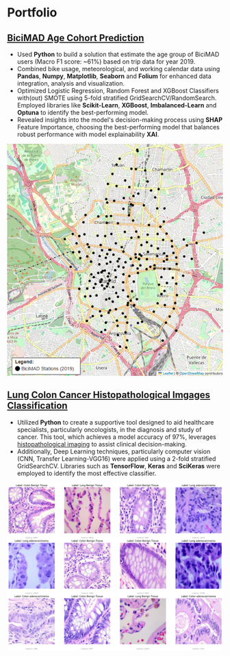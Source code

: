 # Portfolio

## [BiciMAD Age Cohort Prediction](https://github.com/jdecampo/xai_age_cohort_prediction_bss)

- Used **Python** to build a solution that estimate the age group of BiciMAD users (Macro F1 score: ~61%) based on trip data for year 2019.
- Combined bike usage, meteorological, and working calendar data using **Pandas**, **Numpy**, **Matplotlib**, **Seaborn** and **Folium** for enhanced data integration, analysis and visualization.
- Optimized Logistic Regression, Random Forest and XGBoost Classifiers with(out) SMOTE using 5-fold stratified GridSearchCV/RandomSearch. Employed libraries like **Scikit-Learn**, **XGBoost**, **Imbalanced-Learn** and **Optuna** to identify the best-performing model.
- Revealed insights into the model's decision-making process using **SHAP** Feature Importance, choosing the best-performing model that balances robust performance with model explainability **XAI**.

![image](https://github.com/jdecampo/jdecampo.github.io/blob/main/assets/img/map_bicimad_statations.png)

## [Lung Colon Cancer Histopathological Imgages Classification](https://github.com/jdecampo/lung_colon_cancer_img_classification)

- Utilized **Python** to create a supportive tool designed to aid healthcare specialists, particularly oncologists, in the diagnosis and study of cancer. This tool, which achieves a model accuracy of 97%, leverages [histopathological imaging](https://arxiv.org/abs/1912.12142v1) to assist clinical decision-making.
- Additionally, Deep Learning techniques, particularly computer vision (CNN, Transfer Learning-VGG16) were applied using a 2-fold stratified GridSearchCV. Libraries such as **TensorFlow**, **Keras** and **SciKeras** were employed to identify the most effective classifier.

![image](https://github.com/jdecampo/jdecampo.github.io/blob/main/assets/img/eda_lung_colon_cancer_images.png)
